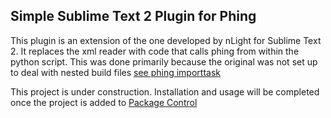 ## Simple Sublime Text 2 Plugin for Phing

This plugin is an extension of the one developed by nLight for Sublime Text 2.  It replaces the xml reader with code that calls phing from within the python script.  This was done primarily because the original was not set up to deal with nested build files [see phing importtask](http://www.phing.info/docs/guide/stable/chapters/appendixes/AppendixB-CoreTasks.html#ImportTask)

This project is under construction.  Installation and usage will be completed once the project is added to [Package Control](https://sublime.wbond.net/)